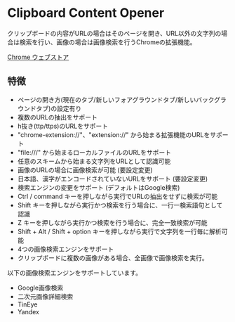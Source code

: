 # Clipboard Content Opener
クリップボードの内容がURLの場合はそのページを開き、URL以外の文字列の場合は検索を行い、画像の場合は画像検索を行うChromeの拡張機能。

[Chrome ウェブストア](https://chrome.google.com/webstore/detail/clipboard-content-opener/cefbnclogebmfeoofnpjcdfjokeainbb)

## 特徴
- ページの開き方(現在のタブ/新しいフォアグラウンドタブ/新しいバックグラウンドタブ)の設定有り
- 複数のURLの抽出をサポート
- h抜き(ttp/ttps)のURLをサポート
- "chrome-extension://"、"extension://" から始まる拡張機能のURLをサポート
- "file:///" から始まるローカルファイルのURLをサポート
- 任意のスキームから始まる文字列をURLとして認識可能
- 画像のURLの場合に画像検索が可能 (要設定変更)
- 日本語、漢字がエンコードされていないURLをサポート (要設定変更)
- 検索エンジンの変更をサポート (デフォルトはGoogle検索)
- Ctrl / command キーを押しながら実行でURLの抽出をせずに検索が可能
- Shift キーを押しながら実行かつ検索を行う場合に、一行一検索語句として認識
- Z キーを押しながら実行かつ検索を行う場合に、完全一致検索が可能
- Shift + Alt / Shift + option キーを押しながら実行で文字列を一行毎に解析可能
- 4つの画像検索エンジンをサポート
- クリップボードに複数の画像がある場合、全画像で画像検索を実行。

以下の画像検索エンジンをサポートしています。
- Google画像検索
- 二次元画像詳細検索
- TinEye
- Yandex